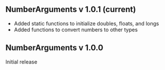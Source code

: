 ## NumberArguments v 1.0.1 (current)
- Added static functions to initialize doubles, floats, and longs
- Added functions to convert numbers to other types

## NumberArguments v 1.0.0
Initial release